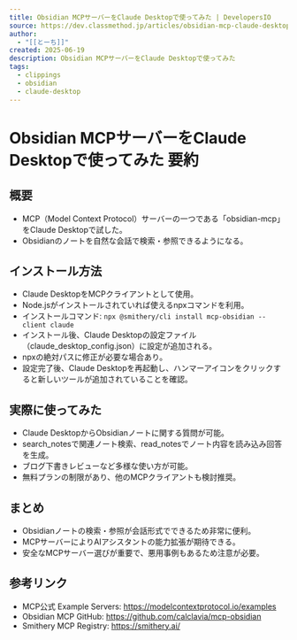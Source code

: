 ```yaml
---
title: Obsidian MCPサーバーをClaude Desktopで使ってみた | DevelopersIO
source: https://dev.classmethod.jp/articles/obsidian-mcp-claude-desktop-integration-hands-on/
author:
  - "[[とーち]]"
created: 2025-06-19
description: Obsidian MCPサーバーをClaude Desktopで使ってみた
tags:
  - clippings
  - obsidian
  - claude-desktop
---
```

# Obsidian MCPサーバーをClaude Desktopで使ってみた 要約

## 概要
- MCP（Model Context Protocol）サーバーの一つである「obsidian-mcp」をClaude Desktopで試した。
- Obsidianのノートを自然な会話で検索・参照できるようになる。

## インストール方法
- Claude DesktopをMCPクライアントとして使用。
- Node.jsがインストールされていれば使えるnpxコマンドを利用。
- インストールコマンド: `npx @smithery/cli install mcp-obsidian --client claude`
- インストール後、Claude Desktopの設定ファイル（claude_desktop_config.json）に設定が追加される。
- npxの絶対パスに修正が必要な場合あり。
- 設定完了後、Claude Desktopを再起動し、ハンマーアイコンをクリックすると新しいツールが追加されていることを確認。

## 実際に使ってみた
- Claude DesktopからObsidianノートに関する質問が可能。
- search_notesで関連ノート検索、read_notesでノート内容を読み込み回答を生成。
- ブログ下書きレビューなど多様な使い方が可能。
- 無料プランの制限があり、他のMCPクライアントも検討推奨。

## まとめ
- Obsidianノートの検索・参照が会話形式でできるため非常に便利。
- MCPサーバーによりAIアシスタントの能力拡張が期待できる。
- 安全なMCPサーバー選びが重要で、悪用事例もあるため注意が必要。

## 参考リンク
- MCP公式 Example Servers: https://modelcontextprotocol.io/examples
- Obsidian MCP GitHub: https://github.com/calclavia/mcp-obsidian
- Smithery MCP Registry: https://smithery.ai/

